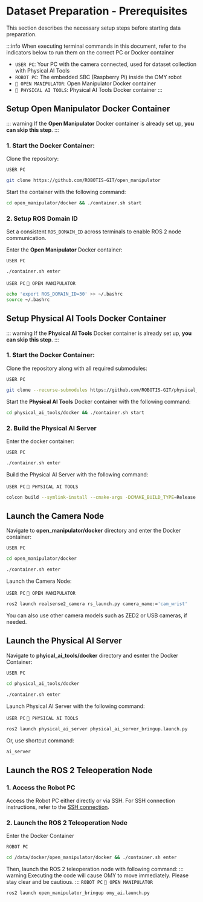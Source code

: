# Dataset Preparation - Prerequisites

This section describes the necessary setup steps before starting data preparation.

:::info
When executing terminal commands in this document, refer to the indicators below to run them on the correct PC or Docker container

- `USER PC`: Your PC with the camera connected, used for dataset collection with Physical AI Tools
- `ROBOT PC`: The embedded SBC (Raspberry Pi) inside the OMY robot
- `🐋 OPEN MANIPULATOR`: Open Manipulator Docker container
- `🐋 PHYSICAL AI TOOLS`: Physical AI Tools Docker container
:::

## Setup Open Manipulator Docker Container

::: warning
If the **Open Manipulator** Docker container is already set up, **you can skip this step**.
:::

### 1. Start the Docker Container:

Clone the repository:

`USER PC`
```bash
git clone https://github.com/ROBOTIS-GIT/open_manipulator
```
Start the container with the following command:

```bash
cd open_manipulator/docker && ./container.sh start
```

### 2. Setup ROS Domain ID
Set a consistent `ROS_DOMAIN_ID` across terminals to enable ROS 2 node communication.


Enter the **Open Manipulator** Docker container:

`USER PC`
```bash
./container.sh enter
```

`USER PC` `🐋 OPEN MANIPULATOR`

```bash
echo 'export ROS_DOMAIN_ID=30' >> ~/.bashrc
source ~/.bashrc
```

## Setup Physical AI Tools Docker Container

::: warning
If the **Physical AI Tools** Docker container is already set up, **you can skip this step**.
:::

### 1. Start the Docker Container:

Clone the repository along with all required submodules:

`USER PC`
```bash
git clone --recurse-submodules https://github.com/ROBOTIS-GIT/physical_ai_tools.git
```

Start the **Physical AI Tools** Docker container with the following command:
```bash
cd physical_ai_tools/docker && ./container.sh start
```

### 2. Build the Physical AI Server

Enter the docker container:

`USER PC`
```bash
./container.sh enter
```
Build the Physical AI Server with the following command:

`USER PC` `🐋 PHYSICAL AI TOOLS`
```bash
colcon build --symlink-install --cmake-args -DCMAKE_BUILD_TYPE=Release
```

## Launch the Camera Node

Navigate to **open_manipulator/docker** directory and enter the Docker container:

`USER PC`
```bash
cd open_manipulator/docker
```
```bash
./container.sh enter
```

Launch the Camera Node:

`USER PC` `🐋 OPEN MANIPULATOR`
```bash
ros2 launch realsense2_camera rs_launch.py camera_name:='cam_wrist'
```

You can also use other camera models such as ZED2 or USB cameras, if needed.


## Launch the Physical AI Server

Navigate to **phyical_ai_tools/docker** directory and esnter the Docker Container:

`USER PC`
```bash
cd physical_ai_tools/docker
```
```bash
./container.sh enter
```

Launch Physical AI Server with the following command:

`USER PC` `🐋 PHYSICAL AI TOOLS`
```bash
ros2 launch physical_ai_server physical_ai_server_bringup.launch.py
```
Or, use shortcut command:

```bash
ai_server
```

## Launch the ROS 2 Teleoperation Node

### 1. Access the Robot PC
Access the Robot PC either directly or via SSH. For SSH connection instructions, refer to the [SSH connection](/omy/setup_guide_omy#ssh-connection). 

### 2. Launch the ROS 2 Teleoperation Node

Enter the Docker Container

`ROBOT PC`
```bash
cd /data/docker/open_manipulator/docker && ./container.sh enter
```

Then, launch the ROS 2 teleoperation node with following command:
::: warning
Executing the code will cause OMY to move immediately. Please stay clear and be cautious.
:::
`ROBOT PC` `🐋 OPEN MANIPULATOR`
```bash
ros2 launch open_manipulator_bringup omy_ai.launch.py
```